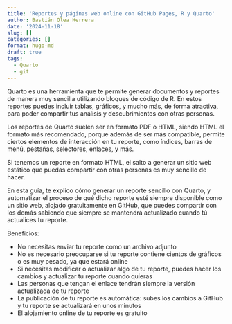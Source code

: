 ```yaml
---
title: 'Reportes y páginas web online con GitHub Pages, R y Quarto'
author: Bastián Olea Herrera
date: '2024-11-18'
slug: []
categories: []
format: hugo-md
draft: true
tags:
  - Quarto
  - git
---
```



Quarto es una herramienta que te permite generar documentos y reportes de manera muy sencilla utilizando bloques de código de R. En estos reportes puedes incluir tablas, gráficos, y mucho más, de forma atractiva, para poder compartir tus análisis y descubrimientos con otras personas.

Los reportes de Quarto suelen ser en formato PDF o HTML, siendo HTML el formato más recomendado, porque además de ser más compatible, permite ciertos elementos de interacción en tu reporte, como índices, barras de menú, pestañas, selectores, enlaces, y más.

Si tenemos un reporte en formato HTML, el salto a generar un sitio web estático que puedas compartir con otras personas es muy sencillo de hacer.

En esta guía, te explico cómo generar un reporte sencillo con Quarto, y automatizar el proceso de qué dicho reporte esté siempre disponible como un sitio web, alojado gratuitamente en GitHub, que puedes compartir con los demás sabiendo que siempre se mantendrá actualizado cuando tú actualices tu reporte.

Beneficios:
- No necesitas enviar tu reporte como un archivo adjunto
- No es necesario preocuparse si tu reporte contiene cientos de gráficos o es muy pesado, ya que estará online
- Si necesitas modificar o actualizar algo de tu reporte, puedes hacer los cambios y actualizar tu reporte cuando quieras
- Las personas que tengan el enlace tendrán siempre la versión actualizada de tu reporte
- La publicación de tu reporte es automática: subes los cambios a GitHub y tu reporte se actualizará en unos minutos
- El alojamiento online de tu reporte es gratuito
